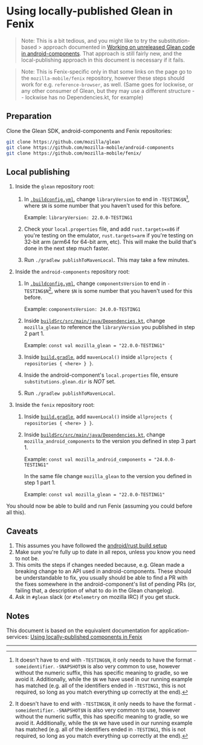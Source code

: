# Using locally-published Glean in Fenix

> Note: This is a bit tedious, and you might like to try the substitution-based > approach documented in
> [Working on unreleased Glean code in android-components](./development-with-android-components.md).
> That approach is still fairly new, and the local-publishing approach in this document is necessary if it fails.

> Note: This is Fenix-specific only in that some links on the page go to the `mozilla-mobile/fenix` repository,
> however these steps should work for e.g. `reference-browser`, as well.
> (Same goes for lockwise, or any other consumer of Glean, but they may use a different structure -- lockwise has no Dependencies.kt, for example)

## Preparation

Clone the Glean SDK, android-components and Fenix repositories:

```sh
git clone https://github.com/mozilla/glean
git clone https://github.com/mozilla-mobile/android-components
git clone https://github.com/mozilla-mobile/fenix/
```

## Local publishing


1. Inside the `glean` repository root:
    1. In [`.buildconfig.yml`][glean-yaml], change
       `libraryVersion` to end in `-TESTING$N`[^1],
       where `$N` is some number that you haven't used for this before.

       Example: `libraryVersion: 22.0.0-TESTING1`
    2. Check your `local.properties` file,
       and add `rust.targets=x86` if you're testing on the emulator,
       `rust.targets=arm` if you're testing on 32-bit arm (arm64 for 64-bit arm, etc).
       This will make the build that's done in the next step much faster.
    3. Run `./gradlew publishToMavenLocal`. This may take a few minutes.

2. Inside the `android-components` repository root:
    1. In [`.buildconfig.yml`][android-components-yaml], change
       `componentsVersion` to end in `-TESTING$N`[^1],
       where `$N` is some number that you haven't used for this before.

       Example: `componentsVersion: 24.0.0-TESTING1`
    2. Inside [`buildSrc/src/main/java/Dependencies.kt`][android-components-deps],
       change `mozilla_glean` to reference the `libraryVersion` you published in step 2 part 1.

       Example: `const val mozilla_glean = "22.0.0-TESTING1"`

    3. Inside [`build.gradle`][android-components-build-gradle], add
       `mavenLocal()` inside `allprojects { repositories { <here> } }`.

    4. Inside the android-component's `local.properties` file, ensure
       `substitutions.glean.dir` is *NOT* set.

    5. Run `./gradlew publishToMavenLocal`.

3. Inside the `fenix` repository root:
    1. Inside [`build.gradle`][fenix-build-gradle-1], add
       `mavenLocal()` inside `allprojects { repositories { <here> } }`.

    2. Inside [`buildSrc/src/main/java/Dependencies.kt`][fenix-deps], change
       `mozilla_android_components` to the version you defined in step 3 part 1.

       Example: `const val mozilla_android_components = "24.0.0-TESTING1"`

       In the same file change `mozilla_glean` to the version you defined in step 1 part 1.

       Example: `const val mozilla_glean = "22.0.0-TESTING1"`

You should now be able to build and run Fenix (assuming you could before all this).

## Caveats

1. This assumes you have followed the [android/rust build setup](../android/setup-android-build-environment.md)
2. Make sure you're fully up to date in all repos, unless you know you need to not be.
3. This omits the steps if changes needed because, e.g. Glean made a breaking change to an API used in android-components.
   These should be understandable to fix, you usually should be able to find a PR with the fixes somewhere in the android-component's list of pending PRs
   (or, failing that, a description of what to do in the Glean changelog).
4. Ask in `#glean` slack (or `#telemetry` on mozilla IRC) if you get stuck.

## Notes

This document is based on the equivalent documentation for application-services:
[Using locally-published components in Fenix](https://github.com/mozilla/application-services/blob/master/docs/howtos/locally-published-components-in-fenix.md)

---

[^1]: It doesn't have to end with `-TESTING$N`, it only needs to have the format `-someidentifier`.
`-SNAPSHOT$N` is also very common to use, however without the numeric suffix, this has specific meaning to gradle,
so we avoid it.
Additionally, while the `$N` we have used in our running example has matched
(e.g. all of the identifiers ended in `-TESTING1`, this is not required, so long as you match everything up correctly at the end).

[glean-yaml]: https://github.com/mozilla/glean/blob/master/.buildconfig.yml#L1
[android-components-yaml]: https://github.com/mozilla-mobile/android-components/blob/master/.buildconfig.yml#L1
[android-components-deps]: https://github.com/mozilla-mobile/android-components/blob/50a2f28027f291bf1c6056d42b55e75ba3c050db/buildSrc/src/main/java/Dependencies.kt#L32
[android-components-build-gradle]: https://github.com/mozilla-mobile/android-components/blob/b98206cf8de818499bdc87c00de942a41f8aa2fb/build.gradle#L28
[fenix-build-gradle-1]: https://github.com/mozilla-mobile/fenix/blob/f897c2e295cd1b97d4024c7a9cb45dceb7a2fa89/build.gradle#L26
[fenix-build-gradle-2]: https://github.com/mozilla-mobile/fenix/blob/f897c2e295cd1b97d4024c7a9cb45dceb7a2fa89/build.gradle#L6
[fenix-deps]: https://github.com/mozilla-mobile/fenix/blob/8a330d413c1d55d14446abe3cfd57a5494884396/buildSrc/src/main/java/Dependencies.kt#L48
